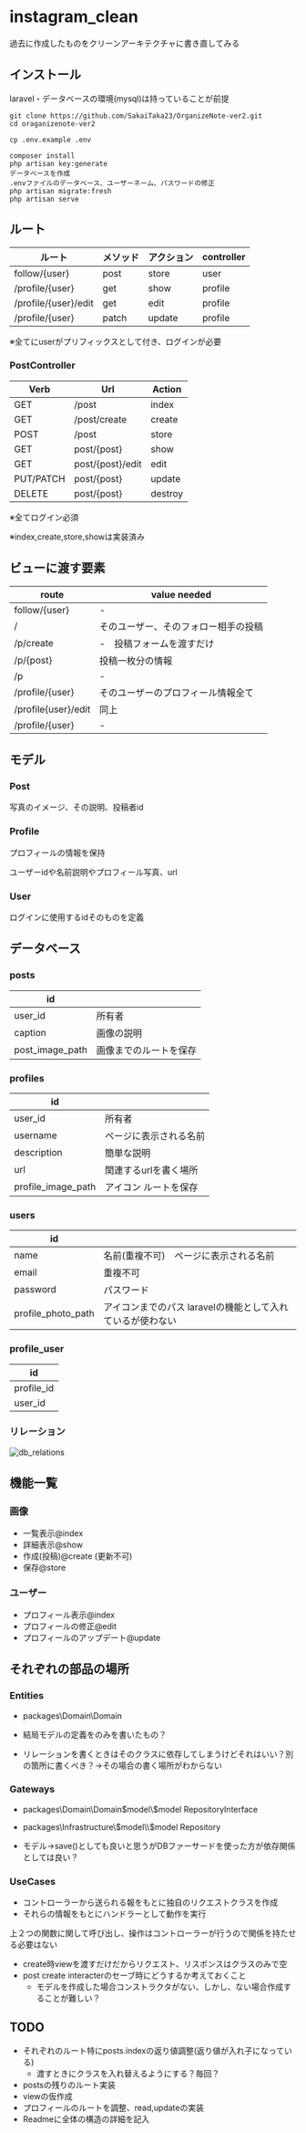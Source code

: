 # instagram_clean

過去に作成したものをクリーンアーキテクチャに書き直してみる



## インストール

laravel・データベースの環境(mysql)は持っていることが前提

```shell
git clone https://github.com/SakaiTaka23/OrganizeNote-ver2.git
cd oraganizenote-ver2 

cp .env.example .env

composer install
php artisan key:generate
データベースを作成
.envファイルのデータベース、ユーザーネーム、パスワードの修正
php artisan migrate:fresh
php artisan serve
```



## ルート

| ルート               | メソッド | アクション | controller |
| -------------------- | -------- | ---------- | ---------- |
| follow/{user}        | post     | store      | user       |
| /profile/{user}      | get      | show       | profile    |
| /profile/{user}/edit | get      | edit       | profile    |
| /profile/{user}      | patch    | update     | profile    |

※全てにuserがプリフィックスとして付き、ログインが必要



### PostController

| Verb      | UrI              | Action  |
| --------- | ---------------- | ------- |
| GET       | /post            | index   |
| GET       | /post/create     | create  |
| POST      | /post            | store   |
| GET       | post/{post}      | show    |
| GET       | post/{post}/edit | edit    |
| PUT/PATCH | post/{post}      | update  |
| DELETE    | post/{post}      | destroy |

※全てログイン必須

※index,create,store,showは実装済み



## ビューに渡す要素

| route               | value needed                         |
| ------------------- | ------------------------------------ |
| follow/{user}       | -                                    |
| /                   | そのユーザー、そのフォロー相手の投稿 |
| /p/create           | -　投稿フォームを渡すだけ            |
| /p/{post} | 投稿一枚分の情報 |
| /p                  | -                                    |
| /profile/{user}     | そのユーザーのプロフィール情報全て   |
| /profile{user}/edit | 同上                                 |
| /profile/{user}     | -                                    |



## モデル

### Post

写真のイメージ、その説明、投稿者id

### Profile

プロフィールの情報を保持

ユーザーidや名前説明やプロフィール写真、url

### User

ログインに使用するidそのものを定義



## データベース

### posts

| id              |                        |
| --------------- | ---------------------- |
| user_id         | 所有者                 |
| caption         | 画像の説明             |
| post_image_path | 画像までのルートを保存 |



### profiles

| id                 |                        |
| ------------------ | ---------------------- |
| user_id            | 所有者                 |
| username           | ページに表示される名前 |
| description        | 簡単な説明             |
| url                | 関連するurlを書く場所  |
| profile_image_path | アイコン ルートを保存  |

### users

| id                 |                                                            |
| ------------------ | ---------------------------------------------------------- |
| name               | 名前(重複不可)　ページに表示される名前                     |
| email              | 重複不可                                                 |
| password           | パスワード                                                 |
| profile_photo_path | アイコンまでのパス laravelの機能として入れているが使わない |

### profile_user

| id         |
| ---------- |
| profile_id |
| user_id    |



### リレーション

![db_relations](readme_images/db_relations.jpg)



## 機能一覧

### 画像

* 一覧表示@index
* 詳細表示@show
* 作成(投稿)@create (更新不可)
* 保存@store

### ユーザー

* プロフィール表示@index
* プロフィールの修正@edit
* プロフィールのアップデート@update



## それぞれの部品の場所

### Entities

* packages\Domain\Domain

* 結局モデルの定義をのみを書いたもの？
* リレーションを書くときはそのクラスに依存してしまうけどそれはいい？別の箇所に書くべき？→その場合の書く場所がわからない



### Gateways

* packages\Domain\Domain\$model\\$model RepositoryInterface
* packages\Infrastructure\\$model\\$model Repository

* モデル->save()としても良いと思うがDBファーサードを使った方が依存関係としては良い？



### UseCases

* コントローラーから送られる報をもとに独自のリクエストクラスを作成
* それらの情報をもとにハンドラーとして動作を実行

上２つの関数に関して呼び出し、操作はコントローラーが行うので関係を持たせる必要はない

* create時viewを渡すだけだからリクエスト、リスポンスはクラスのみで空
* post create interacterのセーブ時にどうするか考えておくこと
  * モデルを作成した場合コンストラクタがない、しかし、ない場合作成することが難しい？



## TODO

* それぞれのルート特にposts.indexの返り値調整(返り値が入れ子になっている)
  * 渡すときにクラスを入れ替えるようにする？毎回？
* postsの残りのルート実装
* viewの仮作成
* プロフィールのルートを調整、read,updateの実装
* Readmeに全体の構造の詳細を記入

